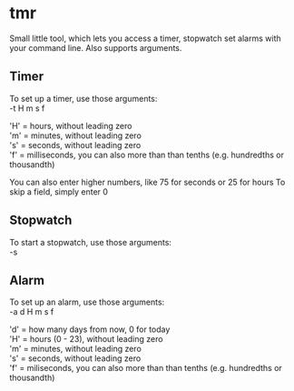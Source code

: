 # tmr
Small little tool, which lets you access a timer, stopwatch set alarms with your command line. Also supports arguments.

## Timer
To set up a timer, use those arguments:  
-t H m s f

'H' = hours, without leading zero  
'm' = minutes, without leading zero  
's' = seconds, without leading zero  
'f' = milliseconds, you can also more than than tenths (e.g. hundredths or thousandth)

You can also enter higher numbers, like 75 for seconds or 25 for hours
To skip a field, simply enter 0

## Stopwatch
To start a stopwatch, use those arguments:  
-s

## Alarm
To set up an alarm, use those arguments:  
-a d H m s f

'd' = how many days from now, 0 for today  
'H' = hours (0 - 23), without leading zero  
'm' = minutes, without leading zero  
's' = seconds, without leading zero  
'f' = miliseconds, you can also more than than tenths (e.g. hundredths or thousandth)
